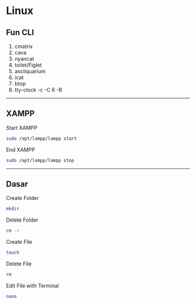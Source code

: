 # Linux

## Fun CLI
1. cmatrix
2. cava
3. nyancat
4. toilet/Figlet
5. asciiquarium
6. icat
7. btop
8. tty-clock -c -C 6 -B

---

## XAMPP
Start XAMPP
```bash
sudo /opt/lampp/lampp start
```

End XAMPP
```bash
sudo /opt/lampp/lampp stop
```
---

## Dasar
Create Folder
```bash
mkdir
```

Delete Folder
```bash
rm -r 
```

Create File
```bash
touch
```

Delete File
```bash
rm
```

Edit File with Terminal
```bash
nano
```
